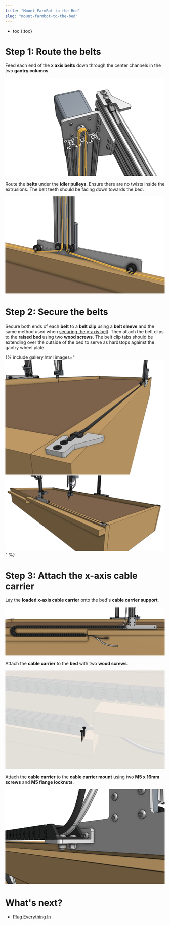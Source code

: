 ```yaml
---
title: "Mount FarmBot to the Bed"
slug: "mount-farmbot-to-the-bed"
---
```


* toc
{:toc}

# Step 1: Route the belts
Feed each end of the **x axis belts** down through the center channels in the two **gantry columns**.

![x axis belt pulley routing](_images/x_axis_belt_pulley_routing.png)

Route the **belts** under the **idler pulleys**. Ensure there are no twists inside the extrusions. The belt teeth should be facing down towards the bed.

![x axis belt idler pulley routing](_images/x_axis_belt_idler_pulley_routing.png)

# Step 2: Secure the belts
Secure both ends of each **belt** to a **belt clip** using a **belt sleeve** and the same method used when [securing the y-axis belt](attach-the-z-axis.md#step-2-attach-the-y-axis-belt). Then attach the belt clips to the **raised bed** using two **wood screws**. The belt clip tabs should be extending over the outside of the bed to serve as hardstops against the gantry wheel plate.

{% include gallery.html images="
![x axis belt clip mounted](_images/x_axis_belt_clip_mounted.png)
![x axis belt clip mounted 2](_images/x_axis_belt_clip_mounted_2.png)
" %}

# Step 3: Attach the x-axis cable carrier
Lay the **loaded x-axis cable carrier** onto the bed's **cable carrier support**.

![x axis cable carrier overview](_images/x_axis_cable_carrier_overview.png)

Attach the **cable carrier** to the **bed** with two **wood screws**.

![x axis cable carrier mounting screws](_images/x_axis_cable_carrier_mounting_screws.png)

Attach the **cable carrier** to the **cable carrier mount** using two **M5 x 16mm screws** and **M5 flange locknuts**.

![x axis cable carrier gantry mount](_images/x_axis_cable_carrier_gantry_mount.png)





# What's next?

 * [Plug Everything In](plug-everything-in.md)
